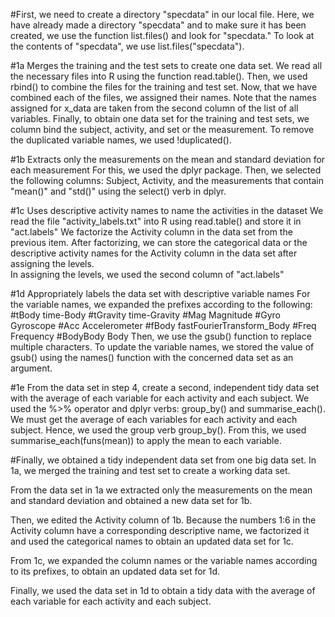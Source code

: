 #First, we need to create a directory "specdata" in our local file. 
Here, we have already made a directory "specdata" and to make sure it has been created, we use the function list.files() and look for "specdata." To look at the contents of "specdata", we use list.files("specdata").

#1a Merges the training and the test sets to create one data set.
We read all the necessary files into R using the function read.table().
Then, we used rbind() to combine the files for the training and test set.
Now, that we have combined each of the files, we assigned their names. 
Note that the names assigned for x_data are taken from the second column of the list of all variables.
Finally, to obtain one data set for the training and test sets, 
we column bind the subject, activity, and set or the measurement.
To remove the duplicated variable names, we used !duplicated().

#1b Extracts only the measurements on the mean and standard deviation for each measurement
For this, we used the dplyr package.
Then, we selected the following columns: Subject, Activity, and the measurements that contain
"mean()" and "std()" using the select() verb in dplyr.

#1c Uses descriptive activity names to name the activities in the dataset
We read the file "activity_labels.txt" into R using read.table() and store it in "act.labels" 
We factorize the Activity column in the data set from the previous item.
After factorizing, we can store the categorical data or the descriptive activity names
for the Activity column in the data set after assigning the levels.  
In assigning the levels, we used the second column of "act.labels" 

#1d Appropriately labels the data set with descriptive variable names
For the variable names, we expanded the prefixes according to the following:
#tBody     time-Body
#tGravity	 time-Gravity
#Mag	     Magnitude
#Gyro	     Gyroscope
#Acc	     Accelerometer
#fBody	   fastFourierTransform_Body
#Freq	     Frequency
#BodyBody	 Body
Then, we use the gsub() function to replace multiple characters.
To update the variable names, we stored the value of gsub() using the names() function with the
concerned data set as an argument.

#1e From the data set in step 4, create a second, independent tidy data set with the average of each variable for each activity and each subject.
We used the %>% operator and dplyr verbs: group_by() and summarise_each().
We must get the average of each variables for each activity and each subject. 
Hence, we used the group verb group_by().
From this, we used summarise_each(funs(mean)) to apply the mean to each variable. 

#Finally, we obtained a tidy independent data set from one big data set. 
In 1a, we merged the training and test set to create a working data set.

From the data set in 1a we extracted only the measurements on the mean and standard deviation and obtained 
a new data set for 1b.

Then, we edited the Activity column of 1b. Because the numbers 1:6 in the Activity column have a 
corresponding descriptive name, we factorized it and used the categorical names to obtain an updated data set for 1c.

From 1c, we expanded the column names or the variable names according to its prefixes,
to obtain an updated data set for 1d.

Finally, we used the data set in 1d to obtain a tidy data with the average of each variable for each activity and each subject.



